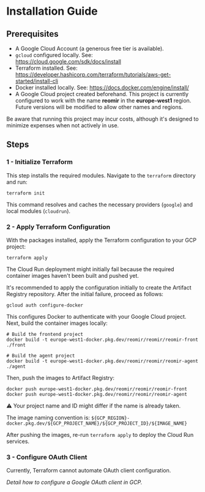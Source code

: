 # Installation Guide

## Prerequisites

*   A Google Cloud Account (a generous free tier is available).
*   `gcloud` configured locally. See: <https://cloud.google.com/sdk/docs/install>
*   Terraform installed. See: <https://developer.hashicorp.com/terraform/tutorials/aws-get-started/install-cli>
*   Docker installed locally. See: <https://docs.docker.com/engine/install/>
*   A Google Cloud project created beforehand. This project is currently configured to work with the name **reomir** in the **europe-west1** region. Future versions will be modified to allow other names and regions.

Be aware that running this project may incur costs, although it's designed to minimize expenses when not actively in use.

## Steps

### 1 - Initialize Terraform

This step installs the required modules. Navigate to the `terraform` directory and run:

```shell
terraform init
```

This command resolves and caches the necessary providers (`google`) and local modules (`cloudrun`).

### 2 - Apply Terraform Configuration

With the packages installed, apply the Terraform configuration to your GCP project:

```shell
terraform apply
```

The Cloud Run deployment might initially fail because the required container images haven't been built and pushed yet.

It's recommended to apply the configuration initially to create the Artifact Registry repository. After the initial failure, proceed as follows:

```shell
gcloud auth configure-docker
```

This configures Docker to authenticate with your Google Cloud project. Next, build the container images locally:

```shell
# Build the frontend project
docker build -t europe-west1-docker.pkg.dev/reomir/reomir/reomir-front ./front

# Build the agent project
docker build -t europe-west1-docker.pkg.dev/reomir/reomir/reomir-agent ./agent
```

Then, push the images to Artifact Registry:

```shell
docker push europe-west1-docker.pkg.dev/reomir/reomir/reomir-front
docker push europe-west1-docker.pkg.dev/reomir/reomir/reomir-agent
```

:warning: Your project name and ID might differ if the name is already taken.

The image naming convention is: `${GCP_REGION}-docker.pkg.dev/${GCP_PROJECT_NAME}/${GCP_PROJECT_ID}/${IMAGE_NAME}`

After pushing the images, re-run `terraform apply` to deploy the Cloud Run services.

### 3 - Configure OAuth Client

Currently, Terraform cannot automate OAuth client configuration.

*Detail how to configure a Google OAuth client in GCP.*


